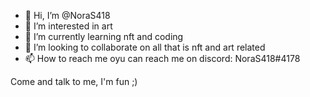 - 👋 Hi, I’m @NoraS418
- 👀 I’m interested in art
- 🌱 I’m currently learning nft and coding
- 💞️ I’m looking to collaborate on all that is nft and art related
- 📫 How to reach me oyu can reach me on discord: NoraS418#4178

Come and talk to me, I'm fun ;)

<!---
NoraS418/NoraS418 is a ✨ special ✨ repository because its `README.md` (this file) appears on your GitHub profile.
You can click the Preview link to take a look at your changes.
--->
